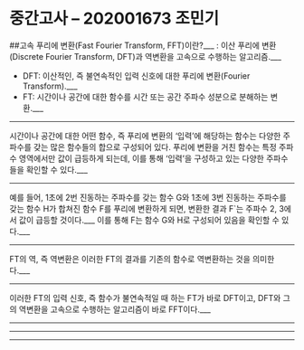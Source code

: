중간고사 – 202001673 조민기
=============

##고속 푸리에 변환(Fast Fourier Transform, FFT)이란?___
: 이산 푸리에 변환(Discrete Fourier Transform, DFT)과 역변환을 고속으로 수행하는 알고리즘.___
* DFT: 이산적인, 즉 불연속적인 입력 신호에 대한 푸리에 변환(Fourier Transform).___
* FT: 시간이나 공간에 대한 함수를 시간 또는 공간 주파수 성분으로 분해하는 변환.___
___
시간이나 공간에 대한 어떤 함수, 즉 푸리에 변환의 ‘입력’에 해당하는 함수는 다양한 주파수를 갖는 많은 함수들의 합으로 구성되어 있다. 푸리에 변환을 거친 함수는 특정 주파수 영역에서만 값이 급등하게 되는데, 이를 통해 ‘입력’을 구성하고 있는 다양한 주파수들을 확인할 수 있다.___
___
예를 들어, 1초에 2번 진동하는 주파수를 갖는 함수 G와 1초에 3번 진동하는 주파수를 갖는 함수 H가 합쳐진 함수 F를 푸리에 변환하게 되면, 변환한 결과 F`는 주파수 2, 3에서 값이 급등할 것이다.___
이를 통해 F는 함수 G와 H로 구성되어 있음을 확인할 수 있다.___
___
FT의 역, 즉 역변환은 이러한 FT의 결과를 기존의 함수로 역변환하는 것을 의미한다.___
___
이러한 FT의 입력 신호, 즉 함수가 불연속적일 때 하는 FT가 바로 DFT이고, DFT와 그의 역변환을 고속으로 수행하는 알고리즘이 바로 FFT이다.___
___
***
___
